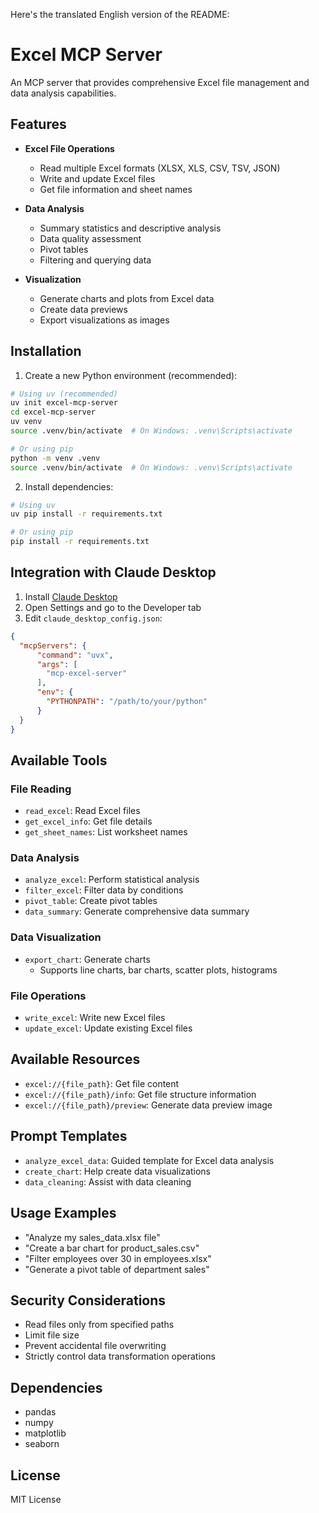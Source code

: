 Here's the translated English version of the README:

# Excel MCP Server

An MCP server that provides comprehensive Excel file management and data analysis capabilities.

## Features

- **Excel File Operations**
  - Read multiple Excel formats (XLSX, XLS, CSV, TSV, JSON)
  - Write and update Excel files
  - Get file information and sheet names

- **Data Analysis**
  - Summary statistics and descriptive analysis
  - Data quality assessment
  - Pivot tables
  - Filtering and querying data

- **Visualization**
  - Generate charts and plots from Excel data
  - Create data previews
  - Export visualizations as images

## Installation

1. Create a new Python environment (recommended):

```bash
# Using uv (recommended)
uv init excel-mcp-server
cd excel-mcp-server
uv venv
source .venv/bin/activate  # On Windows: .venv\Scripts\activate

# Or using pip
python -m venv .venv
source .venv/bin/activate  # On Windows: .venv\Scripts\activate
```

2. Install dependencies:

```bash
# Using uv
uv pip install -r requirements.txt

# Or using pip
pip install -r requirements.txt
```

## Integration with Claude Desktop

1. Install [Claude Desktop](https://claude.ai/download)
2. Open Settings and go to the Developer tab
3. Edit `claude_desktop_config.json`:

```json
{
  "mcpServers": {
      "command": "uvx",
      "args": [
        "mcp-excel-server"
      ],
      "env": {
        "PYTHONPATH": "/path/to/your/python"
      }
  }
}
```

## Available Tools

### File Reading
- `read_excel`: Read Excel files
- `get_excel_info`: Get file details
- `get_sheet_names`: List worksheet names

### Data Analysis
- `analyze_excel`: Perform statistical analysis
- `filter_excel`: Filter data by conditions
- `pivot_table`: Create pivot tables
- `data_summary`: Generate comprehensive data summary

### Data Visualization
- `export_chart`: Generate charts
  - Supports line charts, bar charts, scatter plots, histograms

### File Operations
- `write_excel`: Write new Excel files
- `update_excel`: Update existing Excel files

## Available Resources

- `excel://{file_path}`: Get file content
- `excel://{file_path}/info`: Get file structure information
- `excel://{file_path}/preview`: Generate data preview image

## Prompt Templates

- `analyze_excel_data`: Guided template for Excel data analysis
- `create_chart`: Help create data visualizations
- `data_cleaning`: Assist with data cleaning

## Usage Examples

- "Analyze my sales_data.xlsx file"
- "Create a bar chart for product_sales.csv"
- "Filter employees over 30 in employees.xlsx"
- "Generate a pivot table of department sales"

## Security Considerations

- Read files only from specified paths
- Limit file size
- Prevent accidental file overwriting
- Strictly control data transformation operations

## Dependencies

- pandas
- numpy
- matplotlib
- seaborn

## License

MIT License